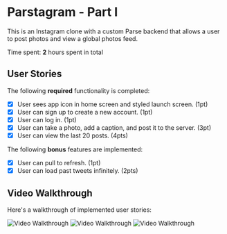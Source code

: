 # Parstagram - Part I

This is an Instagram clone with a custom Parse backend that allows a user to post photos and view a global photos feed.

Time spent: **2** hours spent in total

## User Stories

The following **required** functionality is completed:

- [x] User sees app icon in home screen and styled launch screen. (1pt)
- [x] User can sign up to create a new account. (1pt)
- [x] User can log in. (1pt)
- [x] User can take a photo, add a caption, and post it to the server. (3pt)
- [x] User can view the last 20 posts. (4pts)

The following **bonus** features are implemented:

- [x] User can pull to refresh. (1pt)
- [x] User can load past tweets infinitely. (2pts)

## Video Walkthrough

Here's a walkthrough of implemented user stories:

<p>
<img src='https://media.giphy.com/media/CYQSjLRU92hRBuDwZG/giphy.gif' title='Video Walkthrough' width='' alt='Video Walkthrough' />
  
<img src='https://media.giphy.com/media/lfkCeotFqzTgHLzuTu/giphy.gif' title='Video Walkthrough' width='' alt='Video Walkthrough' />

<img src='https://media.giphy.com/media/dK2GYlznk2yeBJElCm/giphy.gif' title='Video Walkthrough' width='' alt='Video Walkthrough' />
</p>
